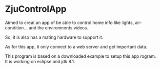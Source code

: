 # ZjuControlApp

Aimed to creat an app of be able to control home info like lights, air-condition... and the environments videos.

So, it is also has a mating hardware to support it.

As for this app, it only connect to a web server and get important data.



This program is based on a downloaded example to setup this app rogram.
It is working on eclipse and jdk 8.1.
